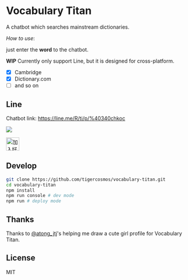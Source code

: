 # Vocabulary Titan

A chatbot which searches mainstream dictionaries.

*How to use*:

just enter the **word** to the chatbot.

**WIP** Currently only support Line, but it is designed for cross-platform.

- [X] Cambridge
- [X] Dictionary.com
- [ ] and so on

## Line

Chatbot link: https://line.me/R/ti/p/%40340chkoc

![](https://user-images.githubusercontent.com/18013815/63000869-c4f7d100-bea4-11e9-8aae-9cc940a9a6e0.png)

<a href="https://line.me/R/ti/p/%40340chkoc"><img src="https://scdn.line-apps.com/n/line_add_friends/btn/zh-Hant.png" alt="加入好友" height="36" border="0"></a>

## Develop

```sh
git clone https://github.com/tigercosmos/vocabulary-titan.git
cd vocabulary-titan
npm install
npm run console # dev mode
npm run # deploy mode
```

## Thanks

Thanks to [@atong_jtj](https://www.instagram.com/atong_jtj)'s helping me draw a cute girl profile for Vocabulary Titan.

## License

MIT
